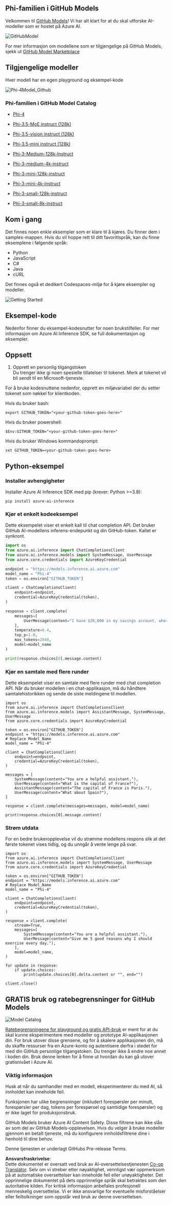 <!--
CO_OP_TRANSLATOR_METADATA:
{
  "original_hash": "fb67a08b9fc911a10ed58081fadef416",
  "translation_date": "2025-05-09T08:52:31+00:00",
  "source_file": "md/01.Introduction/02/02.GitHubModel.md",
  "language_code": "no"
}
-->
## Phi-familien i GitHub Models

Velkommen til [GitHub Models](https://github.com/marketplace/models)! Vi har alt klart for at du skal utforske AI-modeller som er hostet på Azure AI.

![GitHubModel](../../../../../translated_images/GitHub_ModelCatalog.4fc858ab26afe64c43f5e423ad0c5c733878bb536fdb027a5bcf1f80c41b0633.no.png)

For mer informasjon om modellene som er tilgjengelige på GitHub Models, sjekk ut [GitHub Model Marketplace](https://github.com/marketplace/models)

## Tilgjengelige modeller

Hver modell har en egen playground og eksempel-kode

![Phi-4Model_Github](../../../../../translated_images/GitHub_ModelPlay.998e294f6ee69c3ca174c880b32af9feec4221d0d787de899ad9bb2da3b58981.no.png)

### Phi-familien i GitHub Model Catalog

- [Phi-4](https://github.com/marketplace/models/azureml/Phi-4)

- [Phi-3.5-MoE instruct (128k)](https://github.com/marketplace/models/azureml/Phi-3-5-MoE-instruct)

- [Phi-3.5-vision instruct (128k)](https://github.com/marketplace/models/azureml/Phi-3-5-vision-instruct)

- [Phi-3.5-mini instruct (128k)](https://github.com/marketplace/models/azureml/Phi-3-5-mini-instruct)

- [Phi-3-Medium-128k-Instruct](https://github.com/marketplace/models/azureml/Phi-3-medium-128k-instruct)

- [Phi-3-medium-4k-instruct](https://github.com/marketplace/models/azureml/Phi-3-medium-4k-instruct)

- [Phi-3-mini-128k-instruct](https://github.com/marketplace/models/azureml/Phi-3-mini-128k-instruct)

- [Phi-3-mini-4k-instruct](https://github.com/marketplace/models/azureml/Phi-3-mini-4k-instruct)

- [Phi-3-small-128k-instruct](https://github.com/marketplace/models/azureml/Phi-3-small-128k-instruct)

- [Phi-3-small-8k-instruct](https://github.com/marketplace/models/azureml/Phi-3-small-8k-instruct)

## Kom i gang

Det finnes noen enkle eksempler som er klare til å kjøres. Du finner dem i samples-mappen. Hvis du vil hoppe rett til ditt favorittspråk, kan du finne eksemplene i følgende språk:

- Python
- JavaScript
- C#
- Java
- cURL

Det finnes også et dedikert Codespaces-miljø for å kjøre eksempler og modeller.

![Getting Started](../../../../../translated_images/GitHub_ModelGetStarted.b4b839a081583da39bc976c2f0d8ac4603d3b8c23194b16cc9e0a1014f5611d0.no.png)

## Eksempel-kode

Nedenfor finner du eksempel-kodesnutter for noen brukstilfeller. For mer informasjon om Azure AI Inference SDK, se full dokumentasjon og eksempler.

## Oppsett

1. Opprett en personlig tilgangstoken  
Du trenger ikke gi noen spesielle tillatelser til tokenet. Merk at tokenet vil bli sendt til en Microsoft-tjeneste.

For å bruke kodesnuttene nedenfor, opprett en miljøvariabel der du setter tokenet som nøkkel for klientkoden.

Hvis du bruker bash:  
```
export GITHUB_TOKEN="<your-github-token-goes-here>"
```  
Hvis du bruker powershell:  

```
$Env:GITHUB_TOKEN="<your-github-token-goes-here>"
```  

Hvis du bruker Windows kommandoprompt:  

```
set GITHUB_TOKEN=<your-github-token-goes-here>
```  

## Python-eksempel

### Installer avhengigheter  
Installer Azure AI Inference SDK med pip (krever: Python >=3.8):

```
pip install azure-ai-inference
```  
### Kjør et enkelt kodeeksempel

Dette eksempelet viser et enkelt kall til chat completion API. Det bruker GitHub AI-modellens inferens-endepunkt og din GitHub-token. Kallet er synkront.

```python
import os
from azure.ai.inference import ChatCompletionsClient
from azure.ai.inference.models import SystemMessage, UserMessage
from azure.core.credentials import AzureKeyCredential

endpoint = "https://models.inference.ai.azure.com"
model_name = "Phi-4"
token = os.environ["GITHUB_TOKEN"]

client = ChatCompletionsClient(
    endpoint=endpoint,
    credential=AzureKeyCredential(token),
)

response = client.complete(
    messages=[
        UserMessage(content="I have $20,000 in my savings account, where I receive a 4% profit per year and payments twice a year. Can you please tell me how long it will take for me to become a millionaire? Also, can you please explain the math step by step as if you were explaining it to an uneducated person?"),
    ],
    temperature=0.4,
    top_p=1.0,
    max_tokens=2048,
    model=model_name
)

print(response.choices[0].message.content)
```

### Kjør en samtale med flere runder

Dette eksempelet viser en samtale med flere runder med chat completion API. Når du bruker modellen i en chat-applikasjon, må du håndtere samtalehistorikken og sende de siste meldingene til modellen.

```
import os
from azure.ai.inference import ChatCompletionsClient
from azure.ai.inference.models import AssistantMessage, SystemMessage, UserMessage
from azure.core.credentials import AzureKeyCredential

token = os.environ["GITHUB_TOKEN"]
endpoint = "https://models.inference.ai.azure.com"
# Replace Model_Name
model_name = "Phi-4"

client = ChatCompletionsClient(
    endpoint=endpoint,
    credential=AzureKeyCredential(token),
)

messages = [
    SystemMessage(content="You are a helpful assistant."),
    UserMessage(content="What is the capital of France?"),
    AssistantMessage(content="The capital of France is Paris."),
    UserMessage(content="What about Spain?"),
]

response = client.complete(messages=messages, model=model_name)

print(response.choices[0].message.content)
```

### Strøm utdata

For en bedre brukeropplevelse vil du strømme modellens respons slik at det første tokenet vises tidlig, og du unngår å vente lenge på svar.

```
import os
from azure.ai.inference import ChatCompletionsClient
from azure.ai.inference.models import SystemMessage, UserMessage
from azure.core.credentials import AzureKeyCredential

token = os.environ["GITHUB_TOKEN"]
endpoint = "https://models.inference.ai.azure.com"
# Replace Model_Name
model_name = "Phi-4"

client = ChatCompletionsClient(
    endpoint=endpoint,
    credential=AzureKeyCredential(token),
)

response = client.complete(
    stream=True,
    messages=[
        SystemMessage(content="You are a helpful assistant."),
        UserMessage(content="Give me 5 good reasons why I should exercise every day."),
    ],
    model=model_name,
)

for update in response:
    if update.choices:
        print(update.choices[0].delta.content or "", end="")

client.close()
```

## GRATIS bruk og ratebegrensninger for GitHub Models

![Model Catalog](../../../../../translated_images/GitHub_Model.0c2abb992151c5407046e2b763af51505ff709f04c0950785e0300fdc8c55a0c.no.png)

[Ratebegrensningene for playground og gratis API-bruk](https://docs.github.com/en/github-models/prototyping-with-ai-models#rate-limits) er ment for at du skal kunne eksperimentere med modeller og prototype AI-applikasjonen din. For bruk utover disse grensene, og for å skalere applikasjonen din, må du skaffe ressurser fra en Azure-konto og autentisere derfra i stedet for med din GitHub personlige tilgangstoken. Du trenger ikke å endre noe annet i koden din. Bruk denne lenken for å finne ut hvordan du kan gå utover gratisnivået i Azure AI.

### Viktig informasjon

Husk at når du samhandler med en modell, eksperimenterer du med AI, så innholdet kan inneholde feil.

Funksjonen har ulike begrensninger (inkludert forespørsler per minutt, forespørsler per dag, tokens per forespørsel og samtidige forespørsler) og er ikke laget for produksjonsbruk.

GitHub Models bruker Azure AI Content Safety. Disse filtrene kan ikke slås av som del av GitHub Models-opplevelsen. Hvis du velger å bruke modeller gjennom en betalt tjeneste, må du konfigurere innholdsfiltrene dine i henhold til dine behov.

Denne tjenesten er underlagt GitHubs Pre-release Terms.

**Ansvarsfraskrivelse**:  
Dette dokumentet er oversatt ved bruk av AI-oversettelsestjenesten [Co-op Translator](https://github.com/Azure/co-op-translator). Selv om vi streber etter nøyaktighet, vennligst vær oppmerksom på at automatiske oversettelser kan inneholde feil eller unøyaktigheter. Det opprinnelige dokumentet på dets opprinnelige språk skal betraktes som den autoritative kilden. For kritisk informasjon anbefales profesjonell menneskelig oversettelse. Vi er ikke ansvarlige for eventuelle misforståelser eller feiltolkninger som oppstår ved bruk av denne oversettelsen.